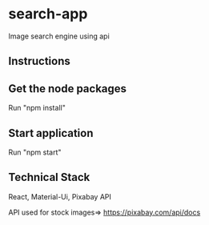 # search-app
Image search engine using api
## Instructions
## Get the node packages
Run "npm install"
## Start application
Run "npm start" 
## Technical Stack
React, Material-Ui, Pixabay API


API used for stock images⇒ https://pixabay.com/api/docs
